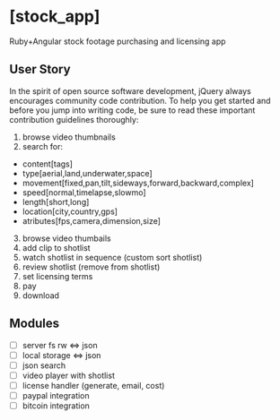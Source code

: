 [stock_app]
==================================================
Ruby+Angular stock footage purchasing and licensing app

User Story
--------------------------------------

In the spirit of open source software development, jQuery always encourages community code contribution. To help you get started and before you jump into writing code, be sure to read these important contribution guidelines thoroughly:

1. browse video thumbnails
2. search for:  

  - content[tags]
  - type[aerial,land,underwater,space]
  - movement[fixed,pan,tilt,sideways,forward,backward,complex]
  - speed[normal,timelapse,slowmo]
  - length[short,long]
  - location[city,country,gps]
  - atributes[fps,camera,dimension,size]

3. browse video thumbails
4. add clip to shotlist
5. watch shotlist in sequence (custom sort shotlist)
6. review shotlist (remove from shotlist)
7. set licensing terms
8. pay
9. download


Modules
--------------------------------------

- [ ] server fs rw <=> json
- [ ] local storage <=> json
- [ ] json search
- [ ] video player with shotlist
- [ ] license handler (generate, email, cost)
- [ ] paypal integration
- [ ] bitcoin integration
